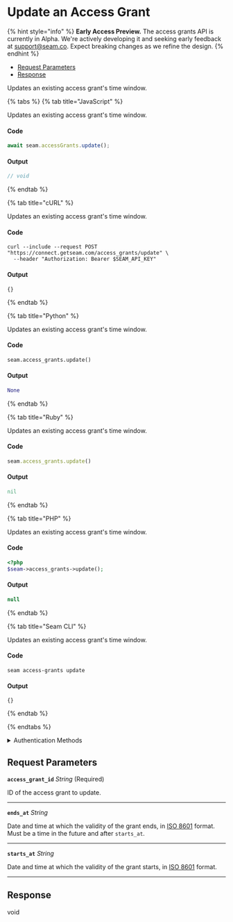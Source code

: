 # Update an Access Grant
{% hint style="info" %}
**Early Access Preview.** The access grants API is currently in Alpha. We're actively developing it and seeking early feedback at [support@seam.co](mailto:support@seam.co). Expect breaking changes as we refine the design.
{% endhint %}

- [Request Parameters](#request-parameters)
- [Response](#response)

Updates an existing access grant's time window.


{% tabs %}
{% tab title="JavaScript" %}

Updates an existing access grant's time window.

#### Code

```javascript
await seam.accessGrants.update();
```

#### Output

```javascript
// void
```
{% endtab %}

{% tab title="cURL" %}

Updates an existing access grant's time window.

#### Code

```curl
curl --include --request POST "https://connect.getseam.com/access_grants/update" \
  --header "Authorization: Bearer $SEAM_API_KEY"
```

#### Output

```curl
{}
```
{% endtab %}

{% tab title="Python" %}

Updates an existing access grant's time window.

#### Code

```python
seam.access_grants.update()
```

#### Output

```python
None
```
{% endtab %}

{% tab title="Ruby" %}

Updates an existing access grant's time window.

#### Code

```ruby
seam.access_grants.update()
```

#### Output

```ruby
nil
```
{% endtab %}

{% tab title="PHP" %}

Updates an existing access grant's time window.

#### Code

```php
<?php
$seam->access_grants->update();
```

#### Output

```php
null
```
{% endtab %}

{% tab title="Seam CLI" %}

Updates an existing access grant's time window.

#### Code

```seam_cli
seam access-grants update
```

#### Output

```seam_cli
{}
```
{% endtab %}

{% endtabs %}


<details>

<summary>Authentication Methods</summary>

- API key
- Personal access token
  <br>Must also include the `seam-workspace` header in the request.

To learn more, see [Authentication](https://docs.seam.co/latest/api/authentication).
</details>

## Request Parameters

**`access_grant_id`** *String* (Required)

ID of the access grant to update.

---

**`ends_at`** *String*

Date and time at which the validity of the grant ends, in [ISO 8601](https://www.iso.org/iso-8601-date-and-time-format.html) format. Must be a time in the future and after `starts_at`.

---

**`starts_at`** *String*

Date and time at which the validity of the grant starts, in [ISO 8601](https://www.iso.org/iso-8601-date-and-time-format.html) format.

---


## Response

void

